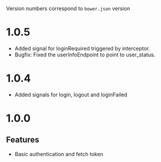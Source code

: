 Version numbers correspond to `bower.json` version

# 1.0.5

* Added signal for loginRequired triggered by interceptor.
* Bugfix: Fixed the userInfoEndpoint to point to user_status.

# 1.0.4

* Added signals for login, logout and loginFailed

# 1.0.0

## Features

* Basic authentication and fetch token
